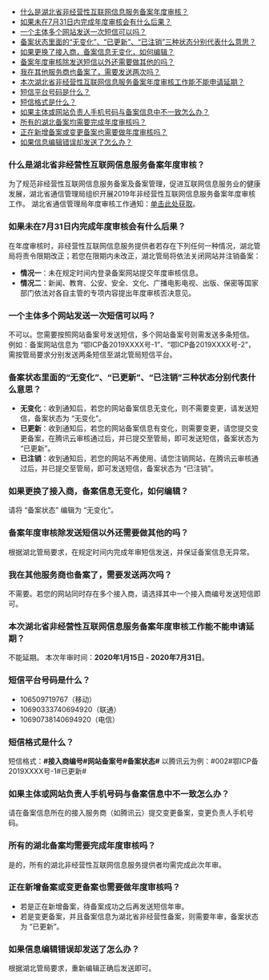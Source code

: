 - [什么是湖北省非经营性互联网信息服务备案年度审核？](#question1)
- [如果未在7月31日内完成年度审核会有什么后果？](#question2)
- [一个主体多个网站发送一次短信可以吗？](#question3)
- [备案状态里面的“无变化”、“已更新”、“已注销”三种状态分别代表什么意思？](#question4)
- [如果更换了接入商，备案信息无变化，如何编辑？](#question5)
- [备案年度审核除发送短信以外还需要做其他的吗？](#question6)
- [我在其他服务商也备案了，需要发送两次吗？](#question7)
- [本次湖北省非经营性互联网信息服务备案年度审核工作能不能申请延期？](#question8)
- [短信平台号码是什么？](#question9)
- [短信格式是什么？](#question10)
- [如果主体或网站负责人手机号码与备案信息中不一致怎么办？](#question11)
- [所有的湖北备案均需要完成年度审核吗？](#question12)
- [正在新增备案或变更备案也需要做年度审核吗？](#question13)
- [如果信息编辑错误却发送了怎么办？](#question14)

<span id="question1"></span>
### 什么是湖北省非经营性互联网信息服务备案年度审核？
为了规范非经营性互联网信息服务备案及备案管理，促进互联网信息服务业的健康发展，湖北省通信管理局组织开展2019年非经营性互联网信息服务备案年度审核工作。 
湖北省通信管理局年度审核工作通知：[单击此处获取](http://hubca.miit.gov.cn/article/detail/75448)。

 
<span id="question2"></span>
### 如果未在7月31日内完成年度审核会有什么后果？
在年度审核时，非经营性互联网信息服务提供者若存在下列任何一种情况，湖北管局将责令限期改正；若您在限期内未改正，湖北管局将依法关闭网站并注销备案：
- **情况一**：未在规定时间内登录备案网站提交年度审核信息。
- **情况二**：新闻、教育、公安、安全、文化、广播电影电视、出版、保密等国家部门依法对各自主管的专项内容提出年度审核否决意见。

<span id="question3"></span>
### 一个主体多个网站发送一次短信可以吗？
不可以。您需要按照网站备案号发送短信，多个网站备案号则需发送多条短信。
例如：备案网站信息为 “鄂ICP备2019XXXX号-1”、“鄂ICP备2019XXXX号-2”，需按管局要求分别发送两条短信至湖北管局短信平台。

<span id="question4"></span>
### 备案状态里面的“无变化”、“已更新”、“已注销”三种状态分别代表什么意思？
- **无变化**：收到通知后，若您的网站备案信息无变化，则不需要变更，请发送短信，备案状态为 “无变化”。
- **已更新**：收到通知后，若您的网站备案信息有变化，则需要变更，请您提交变更备案，在腾讯云审核通过后，并已提交至管局，即可发送短信，备案状态为 “已更新”。
- **已注销**：收到通知后，若您的网站不再使用，请您注销网站，在腾讯云审核通过后，并已提交至管局，即可发送短信，备案状态为 “已注销”。

 
<span id="question5"></span>
### 如果更换了接入商，备案信息无变化，如何编辑？
请将 “备案状态” 编辑为 “无变化”。

<span id="question6"></span>
### 备案年度审核除发送短信以外还需要做其他的吗？
根据湖北管局要求，在规定时间内完成年审短信发送，并保证备案信息无异常。

<span id="question7"></span>
### 我在其他服务商也备案了，需要发送两次吗？
不需要。若您的网站同时存在多个接入商，请选择其中一个接入商编号发送短信即可。

<span id="question8"></span>
### 本次湖北省非经营性互联网信息服务备案年度审核工作能不能申请延期？
不能延期。
本次年审时间：**2020年1月15日 - 2020年7月31日**。

 
<span id="question9"></span>
### 短信平台号码是什么？
- 106509719767（移动）
- 10690333740694920（联通）
- 10690738140694920（电信）

<span id="question10"></span>
### 短信格式是什么？
短信格式：**#接入商编号#网站备案号#备案状态#**
以腾讯云为例：#002#鄂ICP备2019XXXX号-1#已更新#

 
<span id="question11"></span>
### 如果主体或网站负责人手机号码与备案信息中不一致怎么办？
请在备案信息所在的接入服务商（如腾讯云）提交变更备案，变更负责人手机号码。

<span id="question12"></span>
### 所有的湖北备案均需要完成年度审核吗？
是的，所有的湖北非经营性互联网信息服务提供者均需完成此次年审。

<span id="question13"></span>
### 正在新增备案或变更备案也需要做年度审核吗？
- 若是正在新增备案，待备案成功之后再发送短信年审。
- 若是变更备案，并且备案信息为湖北省非经营性备案，则需要年审，备案状态为 “已更新”。

<span id="question14"></span>
### 如果信息编辑错误却发送了怎么办？
根据湖北管局要求，重新编辑正确后发送即可。
